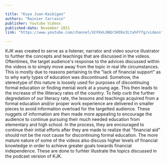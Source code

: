 ```yaml
---

title: "Kuya Juan-Kaibigan" 
authors: "Rainier Carrasco"
publisher: Youtube Videos
published-date: November 2021
link: "https://www.youtube.com/channel/UCFK4L6NQrSHIKo3LtahFYfg/videos"

---
```


KJK was created to serve as a listener, narrator and video source illustrator to further the concepts and teachings that are discussed in the videos. Oftentimes, the target audience's response to the advices discussed within the videos is to simply move away from the topic in real life circumstances. This is mostly due to reasons pertaining to the "lack of financial support" as to why early types of education was discontinued. Somehow, the stereotype of this nature is loosely used for purposes of discontinuing formal education or finding menial work at a young age. This then leads to the increase of the illiteracy rates of the country. To help curb the further degredation of our literacy rate, the lessons and teachings acquired from a formal education and/or proper work experience are delivered in smaller pieces to avoid information overload for the targetted audience. These nuggets of information are then made more appealing to encourage the audience to continue pursuing their much needed education from elementary and high school. In the process, they are encouraged to continue their initial efforts after they are made to realize that "financial aid" should not be the root cause for discontinuing formal education. The more mature nature of some of the videos also discuss higher levels of financial knowledge in order to achieve greater goals towards financial independence. These are done to furhter illustrate the topics discussed in the podcast version of KJK.
